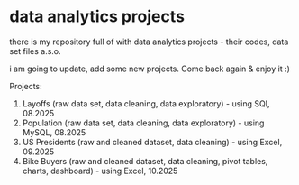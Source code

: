 # data analytics projects
there is my repository full of with data analytics projects - their codes, data set files a.s.o.

i am going to update, add some new projects. Come back again & enjoy it :)


Projects:
1. Layoffs (raw data set, data cleaning, data exploratory) - using SQl, 08.2025
2. Population (raw data set, data cleaning, data exploratory) - using MySQL, 08.2025
3. US Presidents (raw and cleaned dataset, data cleaning) - using Excel, 09.2025
4. Bike Buyers (raw and cleaned dataset, data cleaning, pivot tables, charts, dashboard) - using Excel, 10.2025
